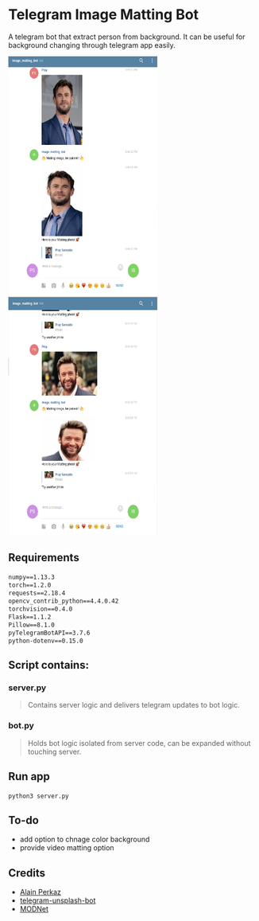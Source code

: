 # Telegram Image Matting Bot 

A telegram  bot that extract person from background. It can be useful for background changing through telegram app easily.

<img src="static/images/demo1.png" width="300" height="480">
<img src="static/images/demo2.png" width="300" height="480">

## Requirements
```
numpy==1.13.3
torch==1.2.0
requests==2.18.4
opencv_contrib_python==4.4.0.42
torchvision==0.4.0
Flask==1.1.2
Pillow==8.1.0
pyTelegramBotAPI==3.7.6
python-dotenv==0.15.0
```
## Script contains:
### server.py  
> Contains server logic and delivers telegram updates to bot logic.  

### bot.py  
> Holds bot logic isolated from server code, can be expanded without touching server.

## Run app
```
python3 server.py
```

## To-do
- add option to chnage color background
- provide video matting option
## Credits
- [Alain Perkaz](https://aperkaz.github.io)
- [telegram-unsplash-bot](https://github.com/aperkaz/telegram-unsplash-bot)
- [MODNet](https://github.com/ZHKKKe/MODNet)